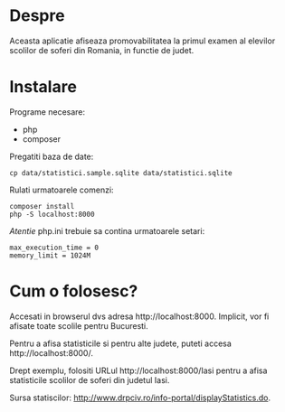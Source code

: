 Despre
======

Aceasta aplicatie afiseaza promovabilitatea la primul examen al elevilor scolilor de soferi din Romania, in functie de judet.

Instalare
=========

Programe necesare:
* php
* composer

Pregatiti baza de date:
```
cp data/statistici.sample.sqlite data/statistici.sqlite
```

Rulati urmatoarele comenzi:

```
composer install
php -S localhost:8000
```

*Atentie* php.ini trebuie sa contina urmatoarele setari:

```
max_execution_time = 0
memory_limit = 1024M
```

Cum o folosesc?
===============

Accesati in browserul dvs adresa http://localhost:8000. Implicit, vor fi afisate toate scolile pentru Bucuresti.

Pentru a afisa statisticile si pentru alte judete, puteti accesa http://localhost:8000/<judet>.

Drept exemplu, folositi URLul http://localhost:8000/Iasi pentru a afisa statisticile scolilor  de soferi din judetul Iasi.

Sursa statiscilor: http://www.drpciv.ro/info-portal/displayStatistics.do.
